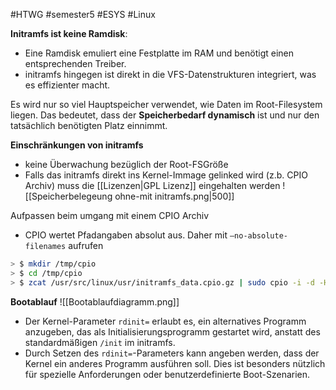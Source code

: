 #HTWG
#semester5
#ESYS
#Linux 

**Initramfs ist keine Ramdisk**:
- Eine Ramdisk emuliert eine Festplatte im RAM und benötigt einen entsprechenden Treiber.
- initramfs hingegen ist direkt in die VFS-Datenstrukturen integriert, was es effizienter macht.

Es wird nur so viel Hauptspeicher verwendet, wie Daten im Root-Filesystem liegen. Das bedeutet, dass der **Speicherbedarf dynamisch** ist und nur den tatsächlich benötigten Platz einnimmt.


**Einschränkungen von initramfs**
- keine Überwachung bezüglich der Root-FSGröße
- Falls das initramfs direkt ins Kernel-Immage gelinked wird (z.b. CPIO Archiv) muss die [[Lizenzen|GPL Lizenz]] eingehalten werden
![[Speicherbelegeung ohne-mit initramfs.png|500]]

Aufpassen beim umgang mit einem CPIO Archiv
- CPIO wertet Pfadangaben absolut aus. Daher mit `–no-absolute-filenames` aufrufen
``` sh
> $ mkdir /tmp/cpio 
> $ cd /tmp/cpio 
> $ zcat /usr/src/linux/usr/initramfs_data.cpio.gz | sudo cpio -i -d -H newc -no-absolute-filenames
```

**Bootablauf**
![[Bootablaufdiagramm.png]]


- Der Kernel-Parameter `rdinit=` erlaubt es, ein alternatives Programm anzugeben, das als Initialisierungsprogramm gestartet wird, anstatt des standardmäßigen `/init` im initramfs.
- Durch Setzen des `rdinit=`-Parameters kann angeben werden, dass der Kernel ein anderes Programm ausführen soll. Dies ist besonders nützlich für spezielle Anforderungen oder benutzerdefinierte Boot-Szenarien.
